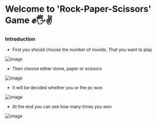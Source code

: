 # Welcome to 'Rock-Paper-Scissors' Game ✊🖐✌

### Introduction

- First you should choose the number of rounds. That you want to play

![image](https://user-images.githubusercontent.com/77742198/112951917-2b923700-913c-11eb-9c8e-275c2347ac5c.png)

- Then choose either stone, paper or scissors

![image](https://user-images.githubusercontent.com/77742198/112952492-d6a2f080-913c-11eb-846d-bc786966d32b.png)

- It will be decided whether you or the pc won

![image](https://user-images.githubusercontent.com/77742198/112952896-4913d080-913d-11eb-8d4d-0195121aab25.png)

- At the end you can see how many times you won

![image](https://user-images.githubusercontent.com/77742198/112953650-f2f35d00-913d-11eb-92a3-97f08f86534a.png)
